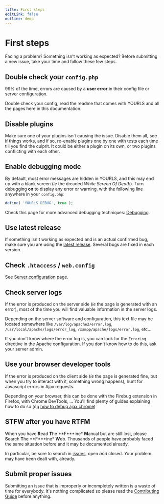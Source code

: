 ```yaml
---
title: First steps
editLink: false
outline: deep
---
```


# First steps

Facing a problem? Something isn't working as expected? Before submitting a new issue, take your time and follow these few steps.

## Double check your `config.php`

99% of the time, errors are caused by a **user error** in their config file or server configuration.

Double check your config, read the readme that comes with YOURLS and all the pages here in this documentation.

## Disable plugins

Make sure one of your plugins isn't causing the issue. Disable them all, see if things works, and if so, re-enable plugins one by one with tests each time till you find the culprit. It could be either a plugin on its own, or two plugins conflicting with each other.

## Enable debugging mode

By default, most error messages are hidden in YOURLS, and this may end up with a blank screen (_ie_ the dreaded _White Screen Of Death_). Turn debugging **on** to display any error or warning, with the following line anywhere in your `config.php`:

```php
define( 'YOURLS_DEBUG', true );
```

Check this page for more advanced debugging techniques: [Debugging](/development/debugging).

## Use latest release

If something isn't working as expected and is an actual confirmed bug, make sure you are using the [latest release](https://github.com/YOURLS/YOURLS/releases). Several bugs are fixed in each version.

## Check `.htaccess` / `web.config`

See [Server configuration](/guide/server-configuration) page.

## Check server logs

If the error is produced on the server side (_ie_ the page is generated with an error), most of the time you will find valuable information in the server logs.

Depending on the server software and configuration, this text file may be located somewhere like `/var/log/apache2/error.log`, `/usr/local/apache/logs/error_log`, `/xampp/apache/logs/error.log`, etc...

If you don't know where the error log is, you can look for the `ErrorLog` directive in the Apache configuration. If you don't know how to do this, ask your server admin.

## Use your browser developer tools

If the error is produced on the client side (_ie_ the page is generated fine, but when you try to interact with it, something wrong happens), hunt for Javascript errors in Ajax requests.

Depending on your browser, this can be done with the Firebug extension in Firefox, with Chrome DevTools, ... You'll find plenty of guides explaining how to do so (_eg_ [how to debug ajax chrome](https://www.google.com/search?q=how+to+debug+ajax+chrome))

## STFW after you have RTFM

When you have **R**ead **T**he **F\***ine\* **M**anual but are still lost, please **S**earch **T**he **F\***ine\* **W**eb. Thousands of people have probably faced the same situation before and it may be documented already.

In particular, be sure to search in [issues](https://github.com/YOURLS/YOURLS/issues?q=is%3Aissue), open _and_ closed. Your problem may have been dealt with, already.

## Submit proper issues

Submitting an issue that is improperly or incompletely written is a waste of time for everybody. It's nothing complicated so please read the [Contributing Guide](https://github.com/YOURLS/.github/blob/master/CONTRIBUTING.md) before anything.
